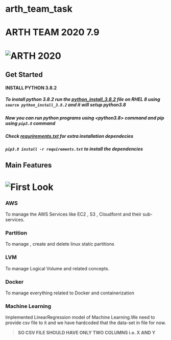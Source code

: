 # arth_team_task

# ARTH TEAM 2020 7.9
# ![ARTH 2020](https://rightarth.com/images/logo.png)

## Get Started

#### INSTALL PYTHON 3.8.2 
##### To install python 3.8.2 run the [python_install_3.8.2](python_install_3.8.2) file on RHEL 8 using `source python_install_3.8.2` and it will setup python3.8

##### Now you can run python programs using <python3.8> command and pip using `pip3.8` command 

##### Check [requrirements.txt](requirements.txt) for extra installation dependecies

##### `pip3.8 install -r requirements.txt` to install the dependencies

## Main Features

# ![First Look](file://F:\ScreenShots\Screenshot_927.png")

### AWS
To manage the AWS Services like EC2 , S3 , Cloudfornt and their sub-services. 

### Partition
To manage , create and delete linux static partitions

### LVM
To manage Logical Volume and related concepts.

### Docker
To manage everything related to Docker and containerization

### Machine Learning
Implemented LinearRegression model of Machine Learning.We need to provide csv file to it and we have hardcoded that the data-set in file for now.

>**SO CSV FILE SHOULD HAVE ONLY TWO COLUMNS i.e. X AND Y**


